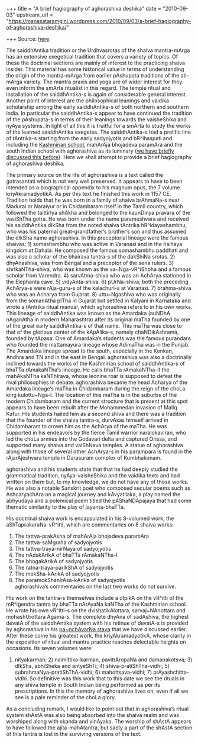 +++
title = "A brief hagiography of aghorashiva deshika"
date = "2010-09-03"
upstream_url = "https://manasataramgini.wordpress.com/2010/09/03/a-brief-hagiography-of-aghorashiva-deshika/"

+++
Source: [here](https://manasataramgini.wordpress.com/2010/09/03/a-brief-hagiography-of-aghorashiva-deshika/).

The saiddhAntika tradition or the Urdhvasrotas of the shaiva mantra-mArga has an extensive exegetical tradition that covers a variety of topics. Of these the doctrinal sections are mainly of interest to the practicing shaiva insider. This material has some historical value in terms of understanding the origin of the mantra-mArga from earlier pAshupata traditions of the ati-mArga variety. The mantra praxis and yoga are of wider interest for they even inform the smArta ritualist in this regard. The temple ritual and installation of the saiddhAntika-s is again of considerable general interest. Another point of interest are the philosophical leanings and vaidika scholarship among the early saiddhAntika-s of both northern and southern India. In particular the saiddhAntika-s appear to have continued the tradition of the pAshupata-s in terms of their leanings towards the vaisheShika and nyAya systems. In light of all this it is fruitful for a smArta to study the works of the learned saiddhAntika exegetes. The saiddhAntika-s had a prolific line of tAntrika-s starting from the early sadyojyotis and bR^ihaspati and including the [Kashmirian school](https://manasataramgini.wordpress.com/2008/02/08/the-kalatman-mandala-at-angkor-wat/), mahArAja bhojadeva paramAra and the south Indian school with aghorashiva as its luminary ([we have briefly discussed this before](https://manasataramgini.wordpress.com/2007/09/24/the-saiddhantika-s-and-the-kaumara-s/)). Here we shall attempt to provide a brief hagiography of aghorashiva deshika.

The primary source on the life of aghorashiva is a text called the gotrasantati which is not very well preserved. It appears to have to been intended as a biographical appendix to his magnum opus, the 7 volume kriyAkramadyotikA. As per this text he finished this work in 1157 CE. Tradition holds that he was born in a family of shaiva brAhmaNa-s near Madurai or Naraiyur or in Chidambaram itself in the Tamil country, which followed the taittirIya shAkha and belonged to the kaunDinya pravara of the vasiShTha gotra. He was born under the name parameshvara and received his saiddhAntika dIkSha from the noted shaiva tAntrika hR^idayashambhu, who was his paternal great-grandfather’s brother’s son and thus assumed the dIkSha name aghorashiva. In this preceptorial lineage were the famous shaivas: 1) somashambhu who was active in Varanasi and in the haihaya kingdom at Dahala. He composed the famous somashambhu paddhati and was also a scholar of the bhairava tantra-s of the dakShiNa srotas. 2) dhyAnashiva, was from Bengal and a preceptor of the sena rulers. 3) shrIkaNTha-shiva, who was known as the va\~Nga-vR^iShbha and a famous scholar from Varendra. 4) sarvAtma-shiva who was an AchArya stationed in the Elephanta cave. 5) vidyAnta-shiva. 6) pUrNa-shiva; both the preceding AchArya-s were rAja-guru-s of the kalachuri-s at Varanasi. 7) brahma-shiva who was an Acharya from Gujarat. 8) uttu\~Ngashiva who was originally from the somanAtha pITha in Gujarat but settled in Kalyani in Karnataka and wrote a tAntrika ritual manual, which aghorashiva refers to in his own works. This lineage of saiddhAntika was known as the Amardaka (auNDhA nAganAtha in modern Maharashtra) after its original maTha founded by one of the great early saiddhAntika-s of that name. This maTha was close to that of the glorious center of the kApAlika-s, namely chaNDikAshrama, founded by tApasa. One of Amardaka’s students was the famous purandara who founded the mattamayura lineage whose AdimaTha was in the Punjab. The Amardaka lineage spread to the south, especially in the Konkan, Andhra and TN and in the east in Bengal. aghorashiva was also a doctrinally inclined towards the works of the Kashmirian school of saiddhAntika-s of bhaTTa rAmakaNTha’s lineage. He calls bhaTTa rAmakaNTha-II the mahAkaNTha kaNThIrava, whose leonine roar is supposed to defeat the rival philosophies in debate. aghorashiva became the head Acharya of the Amardaka lineage’s maTha in Chidambaram during the reign of the choLa king kulottu\~Nga-I. The location of this maTha is in the suburbs of the modern Chidambaram and the current structure that is present at this spot appears to have been rebuilt after the Mohammedan invasion of Maliq Kafur. His students hailed him as a second shiva and there was a tradition that the founder of the shaiva tantra-s, durvAsas himself arrived in Chidambaram to crown him as the AchArya of the maTha. He was supported in his endeavors by the fierce Tamil warrior naralokavIran, who led the choLa armies into the Godavari delta and captured Orissa, and supported many shaiva and vaiShNava temples. A statue of aghorashiva along with those of several other AchArya-s in his parampara is found in the rAjarAjeshvara temple in Darasuram complex of Kumbhakonam.

aghorashiva and his students state that that he had deeply studied the grammatical tradition, nyAya-vaisheShika and the vaidika texts and had written on them but, to my knowledge, we do not have any of those works. He was also a notable Sanskrit poet who composed secular poems such as AshcaryachAra on a magical journey and kAvyatilaka, a play named the abhyudaya and a polemical poem titled the pAShaNDApajaya that had some thematic similarity to the play of jayanta-bhaTTa.

His doctrinal shaiva work is encapsulated in his 8-volumed work, the aShTaprakaraNa-vR^itti, which are commentaries on 8 shaiva works:  
1) The tattva-prakAsha of mahArAja bhojadeva paramAra  
2) The tattva-saMgraha of sadyojyotis  
3) The tattva-traya-nirNaya of sadyojyotis  
4) The nAdakArikA of bhaTTa rAmakaNTha-I  
5) The bhogakArikA of sadyojyotis  
6) The ratna-traya-parIkShA of sadyojyotis  
7) The mokSha-kArikA of sadyojyotis  
8) The paramokShanirAsa-kArika of sadyojyotis  
aghorashiva’s commentaries on the last two works do not survive.

His work on the tantra-s themselves include a dIpikA on the vR^itti of the mR^igendra tantra by bhaTTa nArAyaNa kaNTha of the Kashmirian school. He wrote his own vR^itti-s on the dvishatikAlottara, sarvaj\~NAnottara and mohashUrottara Agama-s. The complete dhyAna of sadAshiva, the highest devatA of the saiddhAntika system with his retinue of devatA-s is provided by aghorashiva in his [pa\~nchAvarNa stava](https://manasataramgini.wordpress.com/2008/02/26/the-panchavarna-stava/) that we have discussed earlier. After these come his greatest work, the kriyAkramadyotikA, whose clarity in the exposition of ritual and mantra practice reaches delectable heights on occasions. Its seven volumes were:  
1) nityakarman; 2) naimittika-karman, pavitrAropaNa and damanakotsva; 3) dIkSha, abhiSheka and antyeShTi; 4) shiva-pratiShTha-vidhi; 5) subrahmaNya-pratiShThA-vidhi; 6) mahottsava-vidhi; 7) prAyashchitta-vidhi. So definitive was this work that to this date we see the rituals in any shiva temple in South Indian being performed as per its prescriptions. In this the memory of aghorashiva lives on, even if all we see is a pale reminder of the choLa glory.

As a concluding remark, I would like to point out that in aghorashiva’s ritual system shAstA was also being absorbed into the shaiva realm and was worshiped along with skanda and vinAyaka. The worship of shAstA appears to have followed the ajita-mahAtantra, but sadly a part of the shAstA section of this tantra is lost in the surviving versions of the text.

